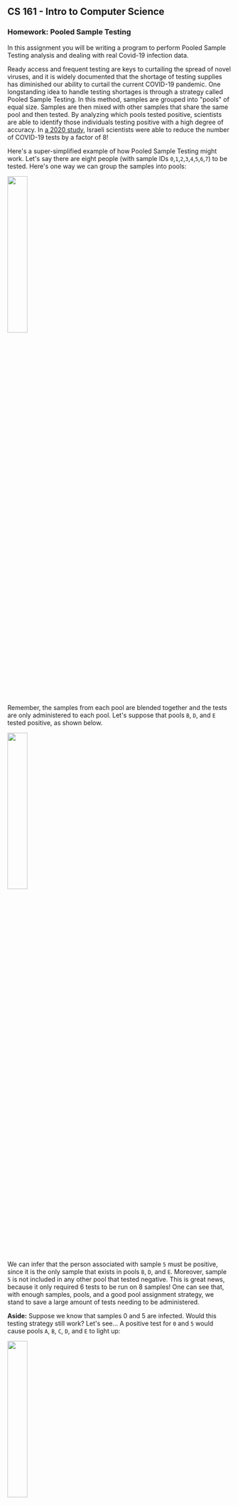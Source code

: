 ## CS 161 - Intro to Computer Science

### Homework: Pooled Sample Testing

In this assignment you will be writing a program to perform Pooled Sample Testing analysis and dealing with real Covid-19 infection data.

Ready access and frequent testing are keys to curtailing the spread of novel viruses, and it is widely documented that the shortage of testing supplies has diminished our ability to curtail the current COVID-19 pandemic. One longstanding idea to handle testing shortages is through a strategy called Pooled Sample Testing. In this method, samples are grouped into "pools" of equal size. Samples are then mixed with other samples that share the same pool and then tested. By analyzing which pools tested positive, scientists are able to identify those individuals testing positive with a high degree of accuracy. In [a 2020 study](https://advances.sciencemag.org/content/early/2020/08/20/sciadv.abc5961), Israeli scientists were able to reduce the number of COVID-19 tests by a factor of 8!

Here's a super-simplified example of how Pooled Sample Testing might work. Let's say there are eight people (with sample IDs `0`,`1`,`2`,`3`,`4`,`5`,`6`,`7`) to be tested. Here's one way we can group the samples into pools:

<img width="30%" src="figures/hw7_pools.png" />

Remember, the samples from each pool are blended together and the tests are only administered to each pool. Let's suppose that pools `B`, `D`, and `E` tested positive, as shown below.

<img width="30%" src="figures/hw7_pools_good.png" />

We can infer that the person associated with sample `5` must be positive, since it is the only sample that exists in pools `B`, `D`, and `E`. Moreover, sample `5` is not included in any other pool that tested negative. This is great news, because it only required 6 tests to be run on 8 samples! One can see that, with enough samples, pools, and a good pool assignment strategy, we stand to save a large amount of tests needing to be administered.

**Aside:** Suppose we know that samples 0 and 5 are infected. Would this testing strategy still work? Let's see... A positive test for `0` and `5` would cause pools
`A`, `B`, `C`, `D`, and `E` to light up:

<img width="30%" src="figures/hw7_pools_false.png" />

Uh oh, now the results are ambiguous. Samples `0` and `5` would indeed still be identified as being positive, but _so_ will samples `2` and `4`! This shows that Pooled Testing is susceptible to false positives when the infection rate is high and the number of pools is smaller than the number of samples. **I'll make sure that you don't have to deal with false positives for this assignment, but as good scientists, you should at least know that there are limitations to the Pooled Testing strategy.**

#### Student Outcomes

- Dealing with input files using a Scanner object.
- Dealing with user input using a Scanner object.
- Practice with ArrayLists
- Practice with HashMaps
- Exposure to real data analysis

#### Getting to Know the Data

Download the [PooledTesting Project](Hwk7_PooledTesting.zip) and open it in BlueJ. It contains the `PooledSampleTester` class, and a starting point for the other two classes you'll have to implement. The project folder also includes two data files you can use to test your code: `pooling_example.txt` and `pooling384_48_by_pool.txt`. The `pooling_example.txt` contains pool-sample assignments for the example given in this project's narrative. Here's what that file looks like:

```
pool    sample
A   0
A   2
A   3
A   7
B   4
B   5
B   6
B   1
C   0
C   3
C   4
C   1
D   5
D   6
D   7
D   2
E   0
E   4
E   5
E   2
F   6
F   7
F   1
F   3
```

You should use this example for testing as you write your program.

The second file is `pooling384_48_by_pool.txt`. This file has the same format, but the data is real, and was provided by the authors of this [2020 Scientific Advances paper](https://advances.sciencemag.org/content/early/2020/08/20/sciadv.abc5961). The data contains 384 COVID-19 samples split into 48 pools. Each pool is assigned 48 samples, and each sample is assigned to 6 pools.

#### Writing the Pool Class

- The first class you will write is `Pool`. A pool consists of a list of samples that have been blended together. Samples are represented with just integers in this project. Write the following:

  - There are two fields: A label or name to identify the pool (like `"A"`, `"B"`, `"C"`, ...) and an ArrayList of integers representing the pool's samples.

  - Constructor: Its only constructor takes a pool label as input. It instantiates the ArrayList field, and assigns the input ID.

  - `getSamples()` -- This method returns the list of samples.

  - `getPoolLabel()` -- This method returns the pool label.

  - `addSample(int s)` -- This method takes as input a sample number, and adds it to the list. Be careful not to add duplicates!

  - `containsSample(int s)` -- This method checks if the given sample number is contained in the current pool list. If so, return `true`.

  - `toString()` -- This method returns a String formatted as: `"P(s1, s2, ...)"`, where `P` is the pool label, and `s1` is the first sample in the pool, `s2` is the second sample in the pool, and so on.

  Make sure you test this class before moving on.

#### Writing the Detection Class

This class does most of the heavy lifting.

- Fields: You will need a HashMap that maps pool labels (which are `String`s) to `Pool` objects.

- A constructor that takes a `String` (the name of the pool-assignment file) as an argument. The constructor must build the set of Pools, and it stores them in the HashMap field. The constructor opens the file and ignores the first line, which just contains the column names. Each line in the file has this format: a pool label, followed by a "tab," followed by a sample that is assigned to that pool.

  You need to split each line by a tab (`"\\t"`) and convert the sample ID into an int, leaving the pool label as a String. Next, you must check the HashMap to see if the pool label already exists. If it does, then add the sample to the associated Pool. If it doesn't, then you need to first create a new entry in the HashMap (keyed on pool label, mapping to a new, empty `Pool`). Once this process is done, your HashMap might look something like:

  | Key (String) | Value (Pool)                               |
  | ------------ | ------------------------------------------ |
  | `"A"`        | Pool object containing samples `{0, 2, 3}` |
  | `"B"`        | Pool object containing samples `{4, 5, 6}` |
  | `"C"`        | etc.                                       |
  | ...          | etc.                                       |

- `toString()` -- This method returns a String containing all Pools (with each Pool on a separate line). You will need to use a for-each loop to iterate through the Pool objects in the HashMap, and append together each Pool object's string representation. The String you return should have one Pool per line, to look something like this:

  ```java
  Detection d = new Detection("pooling_example.txt");
  System.out.println(d.toString());
  > A(0, 2, 3, 7)
  > B(4, 5, 6, 1)
  > C(0, 3, 4, 1)
  > D(5, 6, 7, 2)
  > E(0, 4, 5, 2)
  > F(6, 7, 1, 3)
  ```

- getPoolsBySample(int sample) -- Since the HashMap only associates pools to its set of samples, we don't have an easy way of determining all the pools that a sample belongs to. (That is, a reverse lookup). Let's make one! Loop through your HashMap and keep track of all Pool objects that contain the given sample. You will need to use a for-each loop to iterate the HashMap. This method should return an ArrayList of Pools.

- `checkPoolIntegrity()` ensures that all Pools in the HashMap have equal size. Return true if that is the case, and false otherwise. You will need to use a for-each loop to iterate the HashMap.

- `detect(ArrayList<String> positivePoolLabels)` takes as input a list of labels belonging to Pools that have tested positive. It is up to this method to determine which samples are positive. Here's what you need to do. Loop through all your samples (not Pools!). For each one, you need to determine all the Pools to which it is assigned. Then check if all those Pools are in the input list. If so, then the current sample must be positive! Store it in an ArrayList. Return an ArrayList containing the positive samples.

To test this class, I would construct a Detection object to open the pooling_example.txt file, and running various methods on it. Here are some codepad examples:

```java
import java.util.ArrayList;
Detection d = new Detection("pooling_example.txt");
System.out.println(d.checkPoolIntegrity());
> true

System.out.println(d.getPoolsBySample(0));
> [A(0, 2, 3, 7), C(0, 3, 4, 1), E(0, 4, 5, 2)]

System.out.println(d.getPoolsBySample(5));
> [B(4, 5, 6, 1), D(5, 6, 7, 2), E(0, 4, 5, 2)]

System.out.println(d.getPoolsBySample(100));
> []

ArrayList<String> positivePools= new ArrayList<>();
positivePools.add("B");
positivePools.add("D");
positivePools.add("E");
System.out.println(d.detect(positivePools));
> [5]

positivePools.add("A");
System.out.println(d.detect(positivePools));
> [2, 5]

positivePools.add("C");
System.out.println(d.detect(positivePools));
> [0, 2, 4, 5]
```

#### Integrating the main() method

If everything is implemented, PooledSampleTester should now compile. Okay, let's run some tests on real COVID-19 data. Run its `main()` method. Remember that each pool is assigned 48 samples in the COVID-19 data, and each sample is assigned to 6 pools. Let's suppose Sample 2 (which is assigned to pools `B`, `J`, `R`, `Z`, `AH`, `AP`) is positive for COVID-19. Let's see if our tool can detect that!

```
Opening pooling384_48_by_pool.txt...
Testing pool integrity...Passed!
Enter the ID of a pool testing positive (or 'stop'): B
Enter the ID of a pool testing positive (or 'stop'): J
Enter the ID of a pool testing positive (or 'stop'): R
Enter the ID of a pool testing positive (or 'stop'): Z
Enter the ID of a pool testing positive (or 'stop'): AH
Enter the ID of a pool testing positive (or 'stop'): AP
Enter the ID of a pool testing positive (or 'stop'): stop
Sample 2 tested positive.
```

Here's samples 1 and 2 testing positive.

```
Opening pooling384_48_by_pool.txt...
Testing pool integrity...Passed!
Enter the ID of a pool testing positive (or 'stop'): A
Enter the ID of a pool testing positive (or 'stop'): I
Enter the ID of a pool testing positive (or 'stop'): Q
Enter the ID of a pool testing positive (or 'stop'): Y
Enter the ID of a pool testing positive (or 'stop'): AG
Enter the ID of a pool testing positive (or 'stop'): AO
Enter the ID of a pool testing positive (or 'stop'): B
Enter the ID of a pool testing positive (or 'stop'): J
Enter the ID of a pool testing positive (or 'stop'): R
Enter the ID of a pool testing positive (or 'stop'): Z
Enter the ID of a pool testing positive (or 'stop'): AH
Enter the ID of a pool testing positive (or 'stop'): AP
Enter the ID of a pool testing positive (or 'stop'): stop
Sample 1 tested positive.
Sample 2 tested positive.
```

Make sure you should test other scenarios besides these.

#### Food for Thought

- Can you explain to a child how Pooled Sample Testing actually reduces the number of tests needed to test 100 people? (You still need 100 swabs to get samples, but it's testing those swabs that we're saving)

- The magic behind Pooled Testing has to do with how the pools were assigned in the first place. They were given to you in the files, but their assignments aren't arbitrary! It turns out that the pooling assignment is nontrivial, and is related to [Kirkman's Problem](https://cs.lmu.edu/~ray/notes/kirkman/). Check out that link if you're interested!

- Given a set of pools (and their assigned samples), can you express a way to predict the false positive rate?

#### Program Defensively

You can't control how another user or program chooses to use your methods. For each method, think critically about all the things that could go wrong and cause an unintended result (e.g., a runtime error, infinite loop/recursion, etc.). Chances are, I'll be trying all kinds of inputs (negative values, zeroes, nulls, empty-strings, etc.) when I grade your program. The mark of a good programmer is one that can anticipate such scenarios ahead of time and ensure that their program handles all sorts of errors gracefully.

#### Commenting

Each and every method should have a "javadoc-style" comment above it (the ones that use `/* ... */`). For full credit, you should use the @param and @return tags as appropriate in these method comments. Each instance variable (field) should have a brief comment as well. Don't forget the main comment at the top of the class either - I'm looking for more than just a sentence or two.

#### Grading

```
This assignment will be graded out of a total of 100pts.

[5pts]  Appropriate fields have been declared.
[10pts] All elements of the Pool class has been properly
        implemented.

Detection class
[10pts] The constructor reads the contents of the given file
        into a HashMap of Strings to Pools.

[5pts]  toString() returns a string containing all pools in
        the HashMap (one per line)

[20pts] getPoolsBySample(int sample) returns an ArrayList of
        Pools that contains the given sample

[10pts] checkPoolIntegrity() ensures all pools have equal size.

[20pts] detect(ArrayList<String> positivePoolLabels) a list of
        samples testing positive

Misc
[5pts] You re-use code whenever possible.

[5pts] You program defensively and check for edge cases.

[5pts] You provide Javadocs style comments for any new methods
       implemented.

[5pts] You include sufficient inline comments to explain the
       logic of your methods.
```

#### Submitting Your Assignment

After you have completed the assignment, use the following to submit your work.
Exit BlueJ

- Open your computer's File Finder (some times called File Explorer). Locate the project folder.

- Right-click on the project folder, then:

  - If using Windows, select Send to then Zip file
  - If using MacOS, select Compress ... items
  - This step takes your selected creates a .zip file that you will submit to me.

  It's really important you got this right. If you have doubts, ask one of us to check for you! I recommend that you double-check by opening the zip file, and investigating the contents to ensure that all the files are in there.

- Navigate to our course page on Canvas and click on the assignment to which you are submitting.

- Click on Submit Assignment, and you should be able to "browse" for your file

- Select the `.zip` you just created, and click Submit Assignment again to upload it.

- You may submit as often as you'd like before the deadline. I will grade the most recent copy.

#### Credits

Written by David Chiu.
